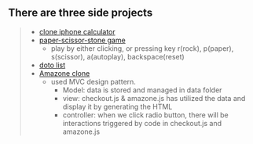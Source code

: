 ## There are three side projects  

> - [clone iphone calculator](https://andydiii.github.io/JS/projects/Calculator.html)
> - [paper-scissor-stone game](https://andydiii.github.io/JS/projects/rock-paper-scissors.html)
>   - play by either clicking, or pressing key r(rock), p(paper), s(scissor), a(autoplay), backspace(reset)
> - [doto list](https://andydiii.github.io/JS/projects/todo-list.html)
> - [Amazone clone](https://andydiii.github.io/JS/less13-amazon-project/amazon.html)
>   - used MVC design pattern. 
>       - Model: data is stored and managed in data folder
>       - view: checkout.js & amazone.js has utilized the data and display it by generating the HTML
>       - controller: when we click radio button, there will be interactions triggered by code in checkout.js and amazone.js
 
